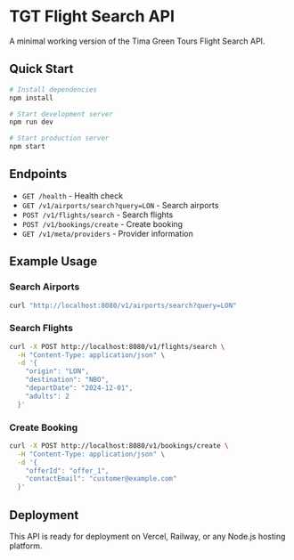 # TGT Flight Search API

A minimal working version of the Tima Green Tours Flight Search API.

## Quick Start

```bash
# Install dependencies
npm install

# Start development server
npm run dev

# Start production server
npm start
```

## Endpoints

- `GET /health` - Health check
- `GET /v1/airports/search?query=LON` - Search airports
- `POST /v1/flights/search` - Search flights
- `POST /v1/bookings/create` - Create booking
- `GET /v1/meta/providers` - Provider information

## Example Usage

### Search Airports
```bash
curl "http://localhost:8080/v1/airports/search?query=LON"
```

### Search Flights
```bash
curl -X POST http://localhost:8080/v1/flights/search \
  -H "Content-Type: application/json" \
  -d '{
    "origin": "LON",
    "destination": "NBO",
    "departDate": "2024-12-01",
    "adults": 2
  }'
```

### Create Booking
```bash
curl -X POST http://localhost:8080/v1/bookings/create \
  -H "Content-Type: application/json" \
  -d '{
    "offerId": "offer_1",
    "contactEmail": "customer@example.com"
  }'
```

## Deployment

This API is ready for deployment on Vercel, Railway, or any Node.js hosting platform.
